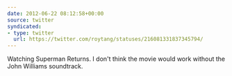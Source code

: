 ```yaml
---
date: 2012-06-22 08:12:58+00:00
source: twitter
syndicated:
- type: twitter
  url: https://twitter.com/roytang/statuses/216081331837345794/
---
```


Watching Superman Returns. I don't think the movie would work without the John Williams soundtrack.